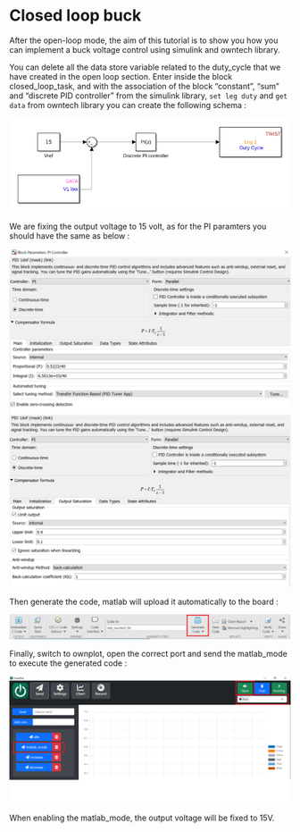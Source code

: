 # Closed loop buck 

After the open-loop mode, the aim of this tutorial is to show you how you can implement a buck voltage control using simulink and owntech library.

You can delete all the data store variable related to the duty_cycle that we have created in the open loop section. Enter inside the block closed_loop_task, and with the association of the block “constant”, “sum” and “discrete PID controller” from the simulink library, `set leg duty` and `get data` from owntech library you can create the following schema :

![PID_voltage.png](Images/PID_voltage.png)

We are fixing the output voltage to 15 volt, as for the PI paramters you should have the same as below :

![main](Images/main.PNG) ![output_saturation](Images/output_saturation.PNG)

Then generate the code, matlab will upload it automatically to the board :

![generate_code](Images/generate_code.PNG)

Finally, switch to ownplot, open the correct port and send the matlab_mode to execute the generated code :

![ownplot_setting](Images/ownplot_setting.PNG)

When enabling the matlab_mode, the output voltage will be fixed to 15V.